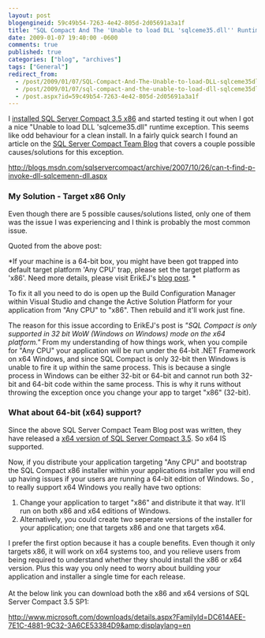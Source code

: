 ```yaml
---
layout: post
blogengineid: 59c49b54-7263-4e42-805d-2d05691a3a1f
title: "SQL Compact And The 'Unable to load DLL 'sqlceme35.dll'' Runtime Exception"
date: 2009-01-07 19:40:00 -0600
comments: true
published: true
categories: ["blog", "archives"]
tags: ["General"]
redirect_from: 
  - /post/2009/01/07/SQL-Compact-And-The-Unable-to-load-DLL-sqlceme35dll-Runtime-Exception
  - /post/2009/01/07/sql-compact-and-the-unable-to-load-dll-sqlceme35dll-runtime-exception
  - /post.aspx?id=59c49b54-7263-4e42-805d-2d05691a3a1f
---
```

<!-- more -->

I <a href="http://www.microsoft.com/downloads/details.aspx?FamilyId=DC614AEE-7E1C-4881-9C32-3A6CE53384D9&amp;displaylang=en">installed SQL Server Compact 3.5 x86</a> and started testing it out when I got a nice "Unable to load DLL 'sqlceme35.dll" runtime exception. This seems like odd behaviour for a clean install. In a fairly quick search I found an article on the <a href="http://blogs.msdn.com/sqlservercompact">SQL Server Compact Team Blog</a> that covers a couple possible causes/solutions for this exception.

<a href="http://blogs.msdn.com/sqlservercompact/archive/2007/10/26/can-t-find-p-invoke-dll-sqlcemenn-dll.aspx">http://blogs.msdn.com/sqlservercompact/archive/2007/10/26/can-t-find-p-invoke-dll-sqlcemenn-dll.aspx</a>
<h3>My Solution - Target x86 Only<br /></h3>

Even though there are 5 possible causes/solutions listed, only one of them was the issue I was experiencing and I think is probably the most common issue.

Quoted from the above post:

*If your machine is a 64-bit box, you might have been got trapped into default target platform 'Any CPU' trap, please set the target platform as 'x86'.  Need more details, please visit ErikEJ's <a href="http://erikej.blogspot.com/2008/01/x64-and-sql-compact.html" target="_blank">blog post</a>. *

To fix it all you need to do is open up the Build Configuration Manager within Visual Studio and change the Active Solution Platform for your application from "Any CPU" to "x86". Then rebuild and it'll work just fine.

The reason for this issue according to ErikEJ's post is *"SQL Compact is only supported in 32 bit WoW (Windows on Windows) mode on the x64 platform."* From my understanding of how things work, when you compile for "Any CPU" your application will be run under the 64-bit .NET Framework on x64 Windows, and since SQL Compact is only 32-bit then Windows is unable to fire it up within the same process. This is because a single process in Windows can be either 32-bit or 64-bit and cannot run both 32-bit and 64-bit code within the same process. This is why it runs without throwing the exception once you change your app to target "x86" (32-bit).
<h3>What about 64-bit (x64) support?</h3>

Since the above SQL Server Compact Team Blog post was written, they have released a <a href="http://www.microsoft.com/downloads/details.aspx?FamilyId=DC614AEE-7E1C-4881-9C32-3A6CE53384D9&amp;displaylang=en">x64 version of SQL Server Compact 3.5</a>. So x64 IS supported.

Now, if you distribute your application targeting "Any CPU" and bootstrap the SQL Compact x86 installer within your applications installer you will end up having issues if your users are running a 64-bit edition of Windows. So , to really support x64 Windows you really have two options:
<ol>
<li>Change your application to target "x86" and distribute it that way. It'll run on both x86 and x64 editions of Windows.</li>
<li>Alternatively, you could create two seperate versions of the installer for your application; one that targets x86 and one that targets x64.</li>
</ol>

I prefer the first option because it has a couple benefits. Even though it only targets x86, it will work on x64 systems too, and you relieve users from being required to understand whether they should install the x86 or x64 version. Plus this way you only need to worry about building your application and installer a single time for each release.<br /><br />At the below link you can download both the x86 and x64 versions of SQL Server Compact 3.5 SP1:

<a href="http://www.microsoft.com/downloads/details.aspx?FamilyId=DC614AEE-7E1C-4881-9C32-3A6CE53384D9&amp;displaylang=en">http://www.microsoft.com/downloads/details.aspx?FamilyId=DC614AEE-7E1C-4881-9C32-3A6CE53384D9&amp;displaylang=en</a>
